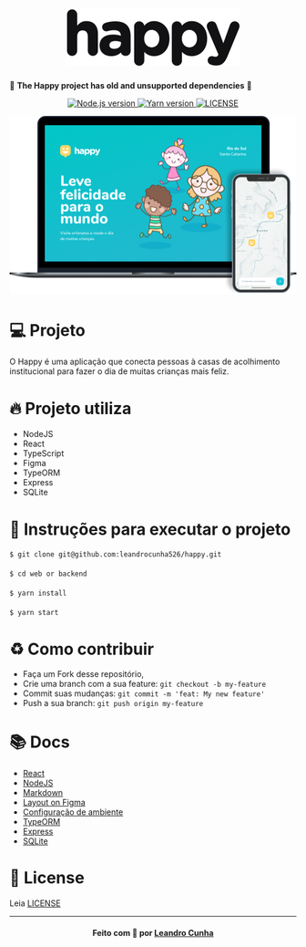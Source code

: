 <h1 align="center">
    <img alt="Happy" title="Happy" src=".github/logo.svg" />
</h1>

🚧 **The Happy project has old and unsupported dependencies** 🚧

<p align="center">
  <a href="https://nodejs.org/en/" target="_blank">
    <img alt="Node.js version" src="https://img.shields.io/badge/node-v12.19.0-brightgreen">
  </a>
  <a href="https://yarnpkg.com/" target="_blank">
    <img alt="Yarn version" src="https://img.shields.io/badge/yarn-v1.22.4-blue%20">
  </a>
  <a href="LICENSE.md" target="_blank">
    <img alt="LICENSE" src="https://img.shields.io/github/license/vitorserrano/task-manager?color=7159C1">
  </a>
</p>

![layout](.github/happy.png)

# :computer: Projeto

O Happy é uma aplicação que conecta pessoas à casas de acolhimento institucional para fazer o dia de muitas crianças mais feliz.

# :fire: Projeto utiliza
- NodeJS
- React
- TypeScript
- Figma
- TypeORM
- Express
- SQLite

# :rocket: Instruções para executar o projeto

```sh
$ git clone git@github.com:leandrocunha526/happy.git

$ cd web or backend

$ yarn install

$ yarn start 
```

# :recycle: Como contribuir

- Faça um Fork desse repositório,
- Crie uma branch com a sua feature: `git checkout -b my-feature`
- Commit suas mudanças: `git commit -m 'feat: My new feature'`
- Push a sua branch: `git push origin my-feature`

# :books: Docs
- [React](https://reactjs.org/docs/getting-started.html)
- [NodeJS](https://nodejs.org/en/docs/)
- [Markdown](https://guides.github.com/features/mastering-markdown/)
- [Layout on Figma](https://www.notion.so/Layout-Happy-OmniStack-faac4d4d638343fe8bab627125a7557c)
- [Configuração de ambiente](https://www.notion.so/Configurando-o-ambiente-953aad022cda4fbcb149be2bfe793995)
- [TypeORM](https://typeorm.io/#/)
- [Express](https://expressjs.com/)
- [SQLite](https://www.sqlite.org/index.html)

# :memo: License
Leia [LICENSE](LICENSE.md)

<hr/>
<h4 align="center">
    Feito com 💜 por <a href="https://www.linkedin.com/in/leandrocunha123/" target="_blank">Leandro Cunha</a>
</h4>